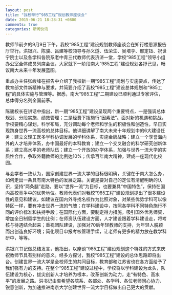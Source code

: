 ```yaml
---
layout: post
title: "我校举行“985工程”规划教师座谈会"
date: 2015-06-21 18:28:31 +0800
comments: true
categories: 新闻快讯
---
```


  教师节前夕的9月9日下午，我校“985工程”建设规划教师座谈会在知行楼思源报告厅举行。洪银兴、陈骏、吕建等校领导与孙义燧、伍荣生、吴培亨、邢定钰、祝世宁院士以及各学科各院系老中青三代教师代表济济一堂，学校“985工程”领导小组办公室全体成员列席会议，大家就下一阶段南大“985工程”建设规划各抒己见，畅议南大未来十年发展蓝图。

  重点办主任张峻峰在报告中介绍了我校新一期“985工程”规划与实施要点，传达了教育部文件新精神与要求，并简要介绍了我校“985工程”建设总体规划和“985工程”的具体实施与管理等。据悉，南大“985工程”二期建设已顺利通过专家评估，总体得分名列全国前茅。

  陈骏校长在讲话中指出，新一期“985工程”建设呈现两个重要特点，一是强调总体规划、分段实施、绩效管理；二是经费下拨施行“因素法”。面对新的机遇和挑战，学校要精心谋划，科学布局，充分调动每个老师和学生的积极性和创造性，早日实现跻身世界一流高校的总体目标。他详细讲解了南大未来十年规划中的6大建设任务：建立文理工医多学科协调发展的学科体系，实施金牌战略；建立一个享誉海内外的人才培养体系，办中国最好的本科教育；建立一个交叉融合的科学研究创新体系；建立高水平的老师队伍；建立一个开放的办学体系，加强与世界一流大学的实质性合作，争取外籍教师的比例达10%；传承百年南大精神，建成一座现代化校园。

  与会学者一致认为，国家创建世界一流大学的目标很明确，关键在于南大怎么办，如何走出一条具有南大特色的发展之路。关键是要对自己的定位有清醒明确的认识，坚持“两条腿”走路，要以“世界一流”为目标，也要兼具“中国特色”，保持在国内高校竞争中的优势地位。教师代表们对我校“985工程”建设规划提出了很多建设性的意见和建议，如建议在国内外寻找名校作为比照对象，对某些优势学科可以像特区一样，要有冲击世界一流的气魄；在学科建设中，按照各学科不同特色施行不同的评价标准和扶持手段；在国际化方面，要制定得力措施，吸引国外优秀师资，增加全日制留学生的比例；在师资队伍建设方面，人才建设跟着学科建设走，将考核与待遇结合起来；重视团队建设，加强对70后年轻教师的支持，为年轻人脱颖而出创造良好环境；简化项目申报考核管理手续，让老师有更多的精力放在教学科研中，等等。

  洪银兴书记做总结发言，他指出，以座谈“985工程”建设规划这个特殊的方式来庆祝教师节具有别样的意义。经多方探讨，我校“985工程”建设的总体思路即将出台。创建世界一流大学是全校师生的共同目标，教育部和江苏省也在各方面给予了我们强有力的支持。在整个“985工程”建设过程中，学校将以学科建设为龙头，队伍建设为核心，拔尖创新人才培养为根本，改革创新为动力，走“有特色、高水平”的发展之路。洪书记由衷希望各院系、各部处、各学科、各位老师同心协力、锐意创新，为加速推进南京大学创建世界一流大学目标做出自己更大的贡献。

